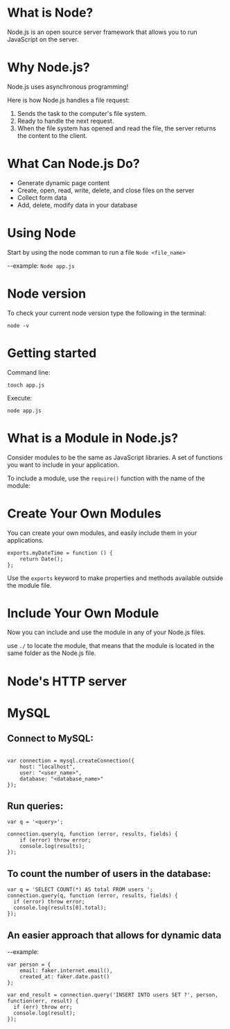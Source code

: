 # What is Node?
Node.js is an open source server framework that allows you to run JavaScript on the server. 

# Why Node.js?
Node.js uses asynchronous programming! 

Here is how Node.js handles a file request:

1. Sends the task to the computer's file system.
2. Ready to handle the next request.
3. When the file system has opened and read the file, the server returns the content to the client.

# What Can Node.js Do?
+ Generate dynamic page content
+ Create, open, read, write, delete, and close files on the server
+ Collect form data
+ Add, delete, modify data in your database

# Using Node

Start by using the node comman to run a file 
```Node <file_name>```

--example: ```Node app.js```


# Node version 
To check your current node version type the following in the terminal:
```
node -v
```

# Getting started
Command line:
```
touch app.js
```
Execute:
```
node app.js
```


# What is a Module in Node.js?
Consider modules to be the same as JavaScript libraries. A set of functions you want to include in your application.

To include a module, use the ```require()``` function with the name of the module:

# Create Your Own Modules
You can create your own modules, and easily include them in your applications.
```
exports.myDateTime = function () {
    return Date();
};
```

Use the ```exports``` keyword to make properties and methods available outside the module file.

# Include Your Own Module
Now you can include and use the module in any of your Node.js files.

use ```./``` to locate the module, that means that the module is located in the same folder as the Node.js file.

# Node's HTTP server

# MySQL

## Connect to MySQL:
```var mysql = require("mysql");

var connection = mysql.createConnection({
    host: "localhost",
    user: "<user_name>",
    database: "<database_name>"
});
```
## Run queries:
```
var q = '<query>';

connection.query(q, function (error, results, fields) {
    if (error) throw error;
    console.log(results);
});
```
## To count the number of users in the database:
```
var q = 'SELECT COUNT(*) AS total FROM users ';
connection.query(q, function (error, results, fields) {
  if (error) throw error;
  console.log(results[0].total);
});
```
## An easier approach that allows for dynamic data
--example: 
```
var person = {
    email: faker.internet.email(),
    created_at: faker.date.past()
};
 
var end_result = connection.query('INSERT INTO users SET ?', person, function(err, result) {
  if (err) throw err;
  console.log(result);
});
```

